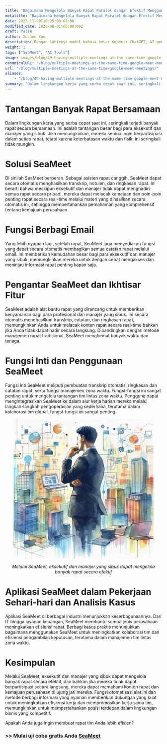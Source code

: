 ```yaml
---
title: "Bagaimana Mengelola Banyak Rapat Paralel dengan Efektif Menggunakan SeaMeet"
metatitle: "Bagaimana Mengelola Banyak Rapat Paralel dengan Efektif Menggunakan SeaMeet"
date: 2023-11-08T10:25:00-08:00
modified_date: 2025-08-01T00:00:00Z
draft: false
author: Xuchen Yao
description: Dengan lahirnya model bahasa besar seperti ChatGPT, AI generatif telah membuka area eksplorasi baru. Ketika AI digabungkan dengan pengenalan suara, ia memberikan kemungkinan yang belum pernah terjadi sebelumnya untuk analisis rapat real-time. Tapi apa artinya ini untuk operasi bisnis sehari-hari? Analisis rekaman rapat secara real-time telah menjadi alat yang diperlukan bagi perusahaan untuk meningkatkan efisiensi dan kualitas komunikasi. Melalui analisis real-time, perusahaan dapat memastikan bahwa setiap diskusi dicatat secara akurat, membuat proses pengambilan keputusan lebih efisien dan tepat.
weight: 1
tags: ["SeaMeet", "AI Tools"]
image: images/blog/49-having-multiple-meetings-at-the-same-time-google-meet-meetings/49-having-multiple-meetings-at-the-same-time-google-meet-meetings.jpeg
canonicalURL: "/blog/multiple-meetings-at-the-same-time-google-meet-meetings/"
url: "/blog/multiple-meetings-at-the-same-time-google-meet-meetings/"
aliases:
    - "/blog/49-having-multiple-meetings-at-the-same-time-google-meet-meetings/"
summary: "Dalam lingkungan kerja yang serba cepat saat ini, seringkali terjadi banyak rapat secara bersamaan. Ini adalah tantangan besar bagi para eksekutif dan manajer yang sibuk. Jika memungkinkan, mereka semua ingin berpartisipasi dalam setiap rapat, tetapi karena keterbatasan waktu dan fisik, ini seringkali tidak mungkin."
---
```


# Tantangan Banyak Rapat Bersamaan
Dalam lingkungan kerja yang serba cepat saat ini, seringkali terjadi banyak rapat secara bersamaan. Ini adalah tantangan besar bagi para eksekutif dan manajer yang sibuk. Jika memungkinkan, mereka semua ingin berpartisipasi dalam setiap rapat, tetapi karena keterbatasan waktu dan fisik, ini seringkali tidak mungkin.

# Solusi SeaMeet
Di sinilah SeaMeet berperan. Sebagai asisten rapat canggih, SeaMeet dapat secara otomatis menghasilkan transkrip, notulen, dan ringkasan rapat. Ini berarti bahwa meskipun eksekutif dan manajer tidak dapat menghadiri semua rapat secara pribadi, mereka dapat melacak kemajuan dan poin-poin penting rapat secara real-time melalui materi yang dihasilkan secara otomatis ini, sehingga mempertahankan pemahaman yang komprehensif tentang kemajuan perusahaan.

# Fungsi Berbagi Email
Yang lebih nyaman lagi, setelah rapat, SeaMeet juga menyediakan fungsi yang dapat secara otomatis membagikan semua catatan rapat melalui email. Ini memberikan kemudahan besar bagi para eksekutif dan manajer yang sibuk, memungkinkan mereka untuk dengan cepat mengakses dan meninjau informasi rapat penting kapan saja.

# Pengantar SeaMeet dan Ikhtisar Fitur
SeaMeet adalah alat bantu rapat yang dirancang untuk memberikan kenyamanan bagi para profesional dan manajer yang sibuk. Ini secara otomatis menghasilkan transkrip, catatan, dan ringkasan rapat, memungkinkan Anda untuk melacak konten rapat secara real-time bahkan jika Anda tidak dapat hadir secara langsung. Dibandingkan dengan metode manajemen rapat tradisional, SeaMeet menghemat banyak waktu dan tenaga.

# Fungsi Inti dan Penggunaan SeaMeet
Fungsi inti SeaMeet meliputi pembuatan transkrip otomatis, ringkasan dan catatan rapat, serta fungsi manajemen zona waktu. Fungsi-fungsi ini sangat penting untuk mengelola tantangan tim lintas zona waktu. Pengguna dapat mengintegrasikan SeaMeet ke dalam alur kerja harian mereka melalui langkah-langkah pengoperasian yang sederhana, terutama dalam kolaborasi tim global, fungsi-fungsi ini sangat penting.

<center>
<img height="450px" src="/images/blog/49-having-multiple-meetings-at-the-same-time-google-meet-meetings/1-how-to-stay-on-top-of-all-meetings.jpeg" alt="Melalui SeaMeet, eksekutif dan manajer yang sibuk dapat mengelola banyak rapat secara efektif"/>

*Melalui SeaMeet, eksekutif dan manajer yang sibuk dapat mengelola banyak rapat secara efektif*
</center>

# Aplikasi SeaMeet dalam Pekerjaan Sehari-hari dan Analisis Kasus
Aplikasi SeaMeet di berbagai industri menunjukkan keserbagunaannya. Dari IT hingga layanan keuangan, SeaMeet membantu semua jenis perusahaan meningkatkan efisiensi rapat. Berbagi kasus praktis menunjukkan bagaimana menggunakan SeaMeet untuk meningkatkan kolaborasi tim dan efisiensi pengambilan keputusan, terutama dalam manajemen tim lintas zona waktu.

# Kesimpulan
Melalui SeaMeet, eksekutif dan manajer yang sibuk dapat mengelola banyak rapat secara efektif, dan bahkan jika mereka tidak dapat berpartisipasi secara langsung, mereka dapat memahami konten rapat dan kemajuan perusahaan di ujung jari mereka. Fungsi otomatisasi alat ini dan metode berbagi informasi yang nyaman memberikan dukungan yang kuat untuk meningkatkan efisiensi kerja dan mempromosikan kerja sama tim, memungkinkan untuk mempertahankan posisi terdepan dalam lingkungan bisnis yang kompetitif.

Apakah Anda juga ingin membuat rapat tim Anda lebih efisien?

### >> Mulai uji coba gratis Anda [SeaMeet](https://meet.seasalt.ai/?utm_source=blog)
